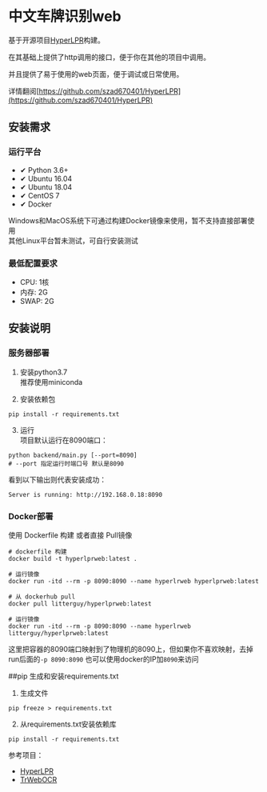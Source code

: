 # 中文车牌识别web

基于开源项目[HyperLPR](https://github.com/szad670401/HyperLPR)构建。

在其基础上提供了http调用的接口，便于你在其他的项目中调用。

并且提供了易于使用的web页面，便于调试或日常使用。

详情翻阅[https://github.com/szad670401/HyperLPR](https://github.com/szad670401/HyperLPR)

## 安装需求  
 
### 运行平台  
* ✔ Python 3.6+  
* ✔ Ubuntu 16.04
* ✔ ️Ubuntu 18.04
* ✔ CentOS 7   
* ✔ Docker   

Windows和MacOS系统下可通过构建Docker镜像来使用，暂不支持直接部署使用  
其他Linux平台暂未测试，可自行安装测试  

### 最低配置要求  
* CPU:    1核  
* 内存:    2G  
* SWAP:   2G  

## 安装说明  
### 服务器部署
1. 安装python3.7  
    推荐使用miniconda
    
2. 安装依赖包  
``` shell script
pip install -r requirements.txt
```  

3. 运行  
项目默认运行在8090端口：  
``` shell script
python backend/main.py [--port=8090]
# --port 指定运行时端口号 默认是8090
```

看到以下输出则代表安装成功： 
```shell script
Server is running: http://192.168.0.18:8090
```   

### Docker部署  
使用 Dockerfile 构建 或者直接 Pull镜像  
```shell script
# dockerfile 构建
docker build -t hyperlprweb:latest .

# 运行镜像
docker run -itd --rm -p 8090:8090 --name hyperlrweb hyperlprweb:latest 
```  

```shell script
# 从 dockerhub pull
docker pull litterguy/hyperlprweb:latest

# 运行镜像
docker run -itd --rm -p 8090:8090 --name hyperlrweb litterguy/hyperlprweb:latest 
```  
这里把容器的8090端口映射到了物理机的8090上，但如果你不喜欢映射，去掉run后面的`-p 8090:8090` 也可以使用docker的IP加`8090`来访问  


##pip 生成和安装requirements.txt

1. 生成文件

```
pip freeze > requirements.txt
```

2. 从requirements.txt安装依赖库
```
pip install -r requirements.txt
```

参考项目：

   - [HyperLPR](https://github.com/szad670401/HyperLPR)
   - [TrWebOCR](https://github.com/alisen39/TrWebOCR)